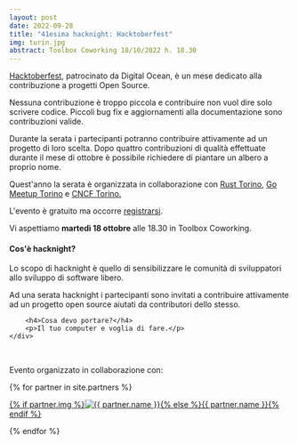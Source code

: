 ```yaml
---
layout: post
date: 2022-09-28
title: "41esima hacknight: Hacktoberfest"
img: turin.jpg
abstract: Toolbox Coworking 18/10/2022 h. 18.30
---
```


<div class="row">
    <div class="col-lg-12">
    <p>
        <a href="https://hacktoberfest.com/" target="_blank" title="Hacktoberfest pagina ufficiale">Hacktoberfest</a>, patrocinato da Digital Ocean, è un mese dedicato alla contribuzione a progetti Open Source.</p>
<p>Nessuna contribuzione è troppo piccola e contribuire non vuol dire solo scrivere codice. Piccoli bug fix e aggiornamenti alla documentazione sono contribuzioni valide.</p>
<p>Durante la serata i partecipanti potranno contribuire attivamente ad un progetto di loro scelta. Dopo quattro contribuzioni di qualità effettuate durante il mese di ottobre è possibile richiedere di piantare un albero a proprio nome.</p>
<p>Quest'anno la serata è organizzata in collaborazione con <a href="https://t.me/torinorust">Rust Torino</a>, 
<a href="https://www.meetup.com/it-IT/golang-torino/">Go Meetup Torino</a> e <a href="https://community.cncf.io/torino/">CNCF Torino.</a></p>
        <p>L'evento è gratuito ma occorre <a href="https://tohacktoberfest22.eventbrite.it/" target="_blank" title="Registrati all'evento">registrarsi</a>.</p>
        <p>Vi aspettiamo <strong>martedì 18 ottobre</strong> alle 18.30 in Toolbox Coworking.</p>
    </div>
</div>

<div class="row">
    <div class="col-lg-12">
        <h4>Cos'è hacknight?</h4>
        <p>Lo scopo di hacknight è quello di sensibilizzare le comunità di sviluppatori allo sviluppo di software libero.</p>
        <p>Ad una serata hacknight i partecipanti sono invitati a contribuire attivamente ad un progetto open source aiutati da contributori dello stesso.</p>

        <h4>Cosa devo portare?</h4>
        <p>Il tuo computer e voglia di fare.</p>
    </div>
</div>

<div class="row">
    <div class="col-lg-12">
        <p><br></p>
        <p>Evento organizzato in collaborazione con:</p>
        {% for partner in site.partners %}
            <p><a href="{{ partner.url }}" target="_blank">{% if partner.img %}<img src="{{ partner.img }}" alt="{{ partner.name }}">{% else %}{{ partner.name }}{% endif %}</a></p>
        {% endfor %}
    </div>
</div>
